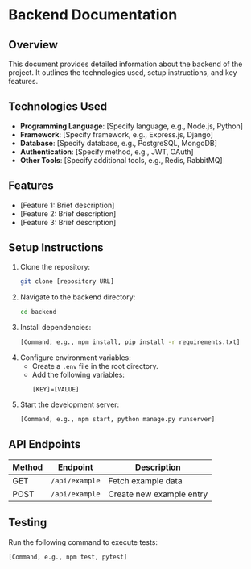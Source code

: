 # Backend Documentation

## Overview
This document provides detailed information about the backend of the project. It outlines the technologies used, setup instructions, and key features.

## Technologies Used
- **Programming Language**: [Specify language, e.g., Node.js, Python]
- **Framework**: [Specify framework, e.g., Express.js, Django]
- **Database**: [Specify database, e.g., PostgreSQL, MongoDB]
- **Authentication**: [Specify method, e.g., JWT, OAuth]
- **Other Tools**: [Specify additional tools, e.g., Redis, RabbitMQ]

## Features
- [Feature 1: Brief description]
- [Feature 2: Brief description]
- [Feature 3: Brief description]

## Setup Instructions
1. Clone the repository:
    ```bash
    git clone [repository URL]
    ```
2. Navigate to the backend directory:
    ```bash
    cd backend
    ```
3. Install dependencies:
    ```bash
    [Command, e.g., npm install, pip install -r requirements.txt]
    ```
4. Configure environment variables:
    - Create a `.env` file in the root directory.
    - Add the following variables:
      ```
      [KEY]=[VALUE]
      ```
5. Start the development server:
    ```bash
    [Command, e.g., npm start, python manage.py runserver]
    ```

## API Endpoints
| Method | Endpoint       | Description              |
|--------|----------------|--------------------------|
| GET    | `/api/example` | Fetch example data       |
| POST   | `/api/example` | Create new example entry |

## Testing
Run the following command to execute tests:
```bash
[Command, e.g., npm test, pytest]
```

